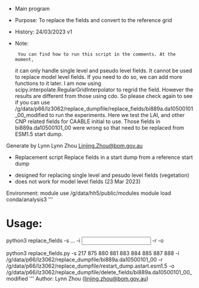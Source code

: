 * Main program

* Purpose: 
   To replace the fields and convert to the reference grid

* History: 
   24/03/2023 v1

* Note:

       You can find how to run this script in the comments. At the moment, 
   it can only handle single level and pseudo level fields. It cannot be 
   used to replace model level fields. If you need to do so, we can add more functions to it later.
       I am now using scipy.interpolate.RegularGridInterpolator to regrid the field. 
   However the results are different from those using cdo. So please check again to see 
   if you can use /g/data/p66/lz3062/replace_dumpfile/replace_fields/bi889a.da10500101_00_modified
   to run the experiments.
       Here we test the LAI, and other CNP related fields for CAABLE initial to use.
   Those fields in bi889a.da10500101_00 were wrong so that need to be replaced from ESM1.5 start dump.

 Generate by Lynn
 Lynn Zhou <Linjing.Zhou@bom.gov.au>

* Replacement script
 Replace fields in a start dump from a reference start dump
 - designed for replacing single level and pesudo level fields (vegetation)
 - does not work for model level fields (23 Mar 2023)

 Environment:
 module use /g/data/hh5/public/modules
 module load conda/analysis3
'''
# Usage:
 python3 replace_fields -s <stash1> <stash2> <stash3> ... -i <input file> -r <reference file> -o <output file>

python3 replace_fields.py -s 217 875 880 881 883 884 885 887 888 -i /g/data/p66/lz3062/replace_dumpfile/bi889a.da10500101_00 -r /g/data/p66/lz3062/replace_dumpfile/restart_dump.astart.esm1.5 -o /g/data/p66/lz3062/replace_dumpfile/delete_fields/bi889a.da10500101_00_modified
'''
 Author: Lynn Zhou (linjing.zhou@bom.gov.au)
